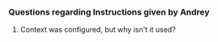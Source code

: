 ### Questions regarding Instructions given by Andrey

1. Context was configured, but why isn't it used?
